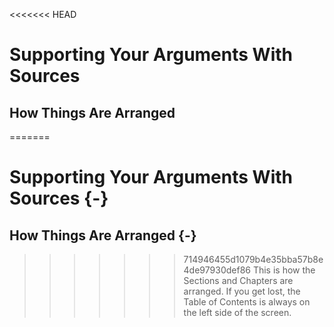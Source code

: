 <<<<<<< HEAD
# Supporting Your Arguments With Sources 

## How Things Are Arranged
=======
# Supporting Your Arguments With Sources {-}

## How Things Are Arranged {-}
>>>>>>> 714946455d1079b4e35bba57b8e4de97930def86
This is how the Sections and Chapters are arranged. If you get lost, the Table of Contents is always on the left side of the screen.  

